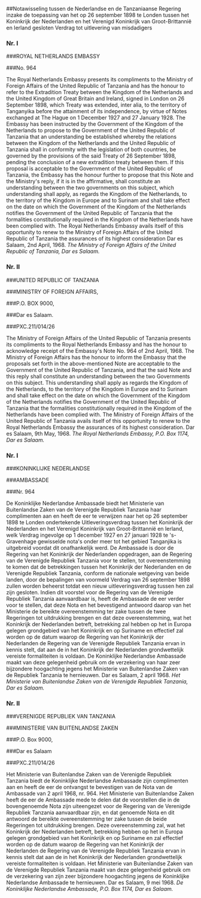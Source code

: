 <meta http-equiv='Content-Type' content='text/html; charset=utf-8' />

##Notawisseling tussen de Nederlandse en de Tanzaniaanse Regering inzake de toepassing van het op 26 september 1898 te Londen tussen het Koninkrijk der Nederlanden en het Verenigd Koninkrijk van Groot-Brittannië en Ierland gesloten Verdrag tot uitlevering van misdadigers

### Nr.  I  

###ROYAL NETHERLANDS EMBASSY

###No. 964

The Royal Netherlands Embassy presents its compliments to the Ministry of Foreign Affairs of the United Republic of Tanzania and has the honour to refer to the Extradition Treaty between the Kingdom of the Netherlands and the United Kingdom of Great Britain and Ireland, signed in London on 26 September 1898, which Treaty was extended, inter alia, to the territory of Tanganyika before the attainment of its independence, by virtue of Notes exchanged at The Hague on 1 December 1927 and 27 January 1928. The Embassy has been instructed by the Government of the Kingdom of the Netherlands to propose to the Government of the United Republic of Tanzania that an understanding be established whereby the relations between the Kingdom of the Netherlands and the United Republic of Tanzania shall in conformity with the legislation of both countries, be governed by the provisions of the said Treaty of 26 September 1898, pending the conclusion of a new extradition treaty between them. If this proposal is acceptable to the Government of the United Republic of Tanzania, the Embassy has the honour further to propose that this Note and the Ministry's reply, if it is in the affirmative, shall constitute an understanding between the two governments on this subject, which understanding shall apply, as regards the Kingdom of the Netherlands, to the territory of the Kingdom in Europe and to Surinam and shall take effect on the date on which the Government of the Kingdom of the Netherlands notifies the Government of the United Republic of Tanzania that the formalities constitutionally required in the Kingdom of the Netherlands have been complied with. The Royal Netherlands Embassy avails itself of this opportunity to renew to the Ministry of Foreign Affairs of the United Republic of Tanzania the assurances of its highest consideration Dar es Salaam, 2nd April, 1968.  *The Ministry of Foreign Affairs*   *of the United Republic of Tanzania,*   *Dar es Salaam.*    

### Nr.  II  

###UNITED REPUBLIC OF TANZANIA

###MINISTRY OF FOREIGN AFFAIRS,

###P.O. BOX 9000,

###Dar es Salaam.

###PXC.211/014/26

The Ministry of Foreign Affairs of the United Republic of Tanzania presents its compliments to the Royal Netherlands Embassy and has the honour to acknowledge receipt of the Embassy's Note No. 964 of 2nd April, 1968. The Ministry of Foreign Affairs has the honour to inform the Embassy that the proposals set forth in the above-mentioned Note are acceptable to the Government of the United Republic of Tanzania, and that the said Note and this reply shall constitute an understanding between the two Governments on this subject. This understanding shall apply as regards the Kingdom of the Netherlands, to the territory of the Kingdom in Europe and to Surinam and shall take effect on the date on which the Government of the Kingdom of the Netherlands notifies the Government of the United Republic of Tanzania that the formalities constitutionally required in the Kingdom of the Netherlands have been complied with. The Ministry of Foreign Affairs of the United Republic of Tanzania avails itself of this opportunity to renew to the Royal Netherlands Embassy the assurances of its highest consideration. Dar es Salaam, 9th May, 1968.  *The Royal Netherlands Embassy,*   *P.O. Box 1174,*   *Dar es Salaam.*    

### Nr.  I  

###KONINKLIJKE NEDERLANDSE

###AMBASSADE

###Nr. 964

De Koninklijke Nederlandse Ambassade biedt het Ministerie van Buitenlandse Zaken van de Verenigde Republiek Tanzania haar complimenten aan en heeft de eer te verwijzen naar het op 26 september 1898 te Londen ondertekende Uitleveringsverdrag tussen het Koninkrijk der Nederlanden en het Verenigd Koninkrijk van Groot-Brittannië en Ierland, welk Verdrag ingevolge op 1 december 1927 en 27 januari 1928 te 's-Gravenhage gewisselde nota's onder meer tot het gebied Tanganjika is uitgebreid voordat dit onafhankelijk werd. De Ambassade is door de Regering van het Koninkrijk der Nederlanden opgedragen, aan de Regering van de Verenigde Republiek Tanzania voor te stellen, tot overeenstemming te komen dat de betrekkingen tussen het Koninkrijk der Nederlanden en de Verenigde Republiek Tanzania, conform de nationale wetgeving van beide landen, door de bepalingen van voormeld Verdrag van 26 september 1898 zullen worden beheerst totdat een nieuw uitleveringsverdrag tussen hen zal zijn gesloten. Indien dit voorstel voor de Regering van de Verenigde Republiek Tanzania aanvaardbaar is, heeft de Ambassade de eer verder voor te stellen, dat deze Nota en het bevestigend antwoord daarop van het Ministerie de bereikte overeenstemming ter zake tussen de twee Regeringen tot uitdrukking brengen en dat deze overeenstemming, wat het Koninkrijk der Nederlanden betreft, betrekking zal hebben op het in Europa gelegen grondgebied van het Koninkrijk en op Suriname en effectief zal worden op de datum waarop de Regering van het Koninkrijk der Nederlanden de Regering van de Verenigde Republiek Tanzania ervan in kennis stelt, dat aan de in het Koninkrijk der Nederlanden grondwettelijk vereiste formaliteiten is voldaan. De Koninklijke Nederlandse Ambassade maakt van deze gelegenheid gebruik om de verzekering van haar zeer bijzondere hoogachting jegens het Ministerie van Buitenlandse Zaken van de Republiek Tanzania te hernieuwen. Dar es Salaam, 2 april 1968.  *Het Ministerie van Buitenlandse Zaken*   *van de Verenigde Republiek Tanzania,*   *Dar es Salaam.*    

### Nr.  II  

###VERENIGDE REPUBLIEK VAN TANZANIA

###MINISTERIE VAN BUITENLANDSE ZAKEN

###P.O. Box 9000,

###Dar es Salaam

###PXC.211/014/26

Het Ministerie van Buitenlandse Zaken van de Verenigde Republiek Tanzania biedt de Koninklijke Nederlandse Ambassade zijn complimenten aan en heeft de eer de ontvangst te bevestigen van de Nota van de Ambassade van 2 april 1968, nr. 964. Het Ministerie van Buitenlandse Zaken heeft de eer de Ambassade mede te delen dat de voorstellen die in de bovengenoemde Nota zijn uiteengezet voor de Regering van de Verenigde Republiek Tanzania aanvaardbaar zijn, en dat genoemde Nota en dit antwoord de bereikte overeenstemming ter zake tussen de beide Regeringen tot uitdrukking brengen. Deze overeenstemming zal, wat het Koninkrijk der Nederlanden betreft, betrekking hebben op het in Europa gelegen grondgebied van het Koninkrijk en op Suriname en zal effectief worden op de datum waarop de Regering van het Koninkrijk der Nederlanden de Regering van de Verenigde Republiek Tanzania ervan in kennis stelt dat aan de in het Koninkrijk der Nederlanden grondwettelijk vereiste formaliteiten is voldaan. Het Ministerie van Buitenlandse Zaken van de Verenigde Republiek Tanzania maakt van deze gelegenheid gebruik om de verzekering van zijn zeer bijzondere hoogachting jegens de Koninklijke Nederlandse Ambassade te hernieuwen. Dar es Salaam, 9 mei 1968.  *De Koninklijke Nederlandse Ambassade,*   *P.O. Box 1174,*   *Dar es Salaam.*    
